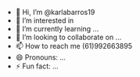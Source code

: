 - 👋 Hi, I’m @karlabarros19
- 👀 I’m interested in 
- 🌱 I’m currently learning ...
- 💞️ I’m looking to collaborate on ...
- 📫 How to reach me (61)992663895
- 😄 Pronouns: ...
- ⚡ Fun fact: ...

<!---
karlabarros19/karlabarros19 is a ✨ special ✨ repository because its `README.md` (this file) appears on your GitHub profile.
You can click the Preview link to take a look at your changes.
--->
